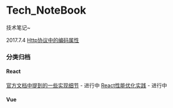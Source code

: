 Tech_NoteBook
=============

技术笔记~

2017.7.4
[Http协议中的编码属性](https://github.com/qiaosu/tech_notebook/issues/8)


### 分类归档
#### React
[官方文档中提到的一些实现细节](https://github.com/qiaosu/tech_notebook/issues/9) - 进行中
[React性能优化实践](https://github.com/qiaosu/tech_notebook/issues/10) - 进行中

#### Vue

